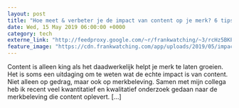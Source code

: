 ```yaml
---
layout: post
title: "Hoe meet & verbeter je de impact van content op je merk? 6 tips"
date: Wed, 15 May 2019 06:00:00 +0000
category: tech
externe_link: "http://feedproxy.google.com/~r/frankwatching/~3/rcHz5BKP484/"
feature_image: "https://cdn.frankwatching.com/app/uploads/2019/05/impact-content-214x155.jpg"
---
```


Content is alleen king als het daadwerkelijk helpt je merk te laten groeien. Het is soms een uitdaging om te weten wat de echte impact is van content. Niet alleen op gedrag, maar ook op merkbeleving. Samen met mijn collega heb ik recent veel kwantitatief en kwalitatief onderzoek gedaan naar de merkbeleving die content oplevert. [&#8230;]<img src="http://feeds.feedburner.com/~r/frankwatching/~4/rcHz5BKP484" height="1" width="1" alt=""/>
